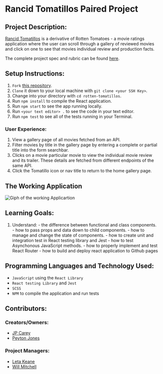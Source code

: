 # Rancid Tomatillos Paired Project

## Project Description:
[Rancid Tomatillos](https://jaypeasee.github.io/rancid-tomatillos/) is a derivative of Rotten Tomatoes - a movie ratings application where the user can scroll through a gallery of reviewed movies and click on one to see that movies individual review and production facts.

The complete project spec and rubric can be found [here](https://frontend.turing.io/projects/module-3/rancid-tomatillos-v3.html).

## Setup Instructions:
  1. `Fork` [this repository](https://github.com/jaypeasee/rancid-tomatillos).
  1. `Clone` it down to your local machine with `git clone <your SSH Key>`.
  1. Change into your directory with `cd rotten-tomatillos`.
  1. Run `npm install` to compile the React application.
  1. Run `npm start` to see the app running locally.
  1. Run `<your text editor> .` to see the code in your text editor.
  1. Run `npm test` to see all of the tests running in your Terminal.

### User Experience:
  1. View a gallery page of all movies fetched from an API.
  1. Filter movies by title in the gallery page by entering a complete or partial title into the form searchbar.
  2. Clicks on a movie particular movie to view the individual movie review and its trailer. These details are fetched from different endpoints of the same API.
  3. Click the Tomatillo icon or nav title to return to the home gallery page.
  
## The Working Application
![Giph of the working Applicartion](https://media.giphy.com/media/PWctEGTaeqhJ2Tfujh/giphy.gif)

## Learning Goals:
  1. Understand:
    - the difference between functional and class components.
    - how to pass props and data down to child components.
    - how to manage and change the state of components.
    - how to create unit and integration test in React testing library and Jest
    - how to test Asynchonous JavaScript methods.
    - how to properly implement and test React Router
    - how to build and deploy react application to Github pages
  
## Programming Languages and Technology Used:
* `JavaScript` using the `React Library` 
* `React testing Library` and `Jest` 
* `SCSS`
* `NPM` to compile the application and run tests

## Contributors:
### Creators/Owners:
* [JP Carey](https://github.com/jaypeasee)
* [Peyton Jones](https://github.com/peytonjo)
### Project Managers:
* [Leta Keane](https://github.com/letakeane)
* [Will Mitchell](https://github.com/wvmitchell)
